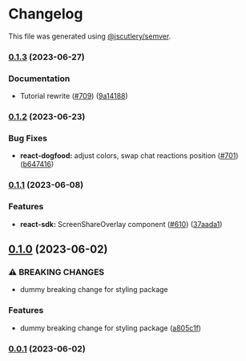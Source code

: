 # Changelog

This file was generated using [@jscutlery/semver](https://github.com/jscutlery/semver).

### [0.1.3](https://github.com/GetStream/stream-video-js/compare/@stream-io/video-styling-0.1.2...@stream-io/video-styling-0.1.3) (2023-06-27)


### Documentation

* Tutorial rewrite ([#709](https://github.com/GetStream/stream-video-js/issues/709)) ([9a14188](https://github.com/GetStream/stream-video-js/commit/9a141883ec2e402e7130c7e41f464439d5cb2800))

### [0.1.2](https://github.com/GetStream/stream-video-js/compare/@stream-io/video-styling-0.1.1...@stream-io/video-styling-0.1.2) (2023-06-23)


### Bug Fixes

* **react-dogfood:** adjust colors, swap chat reactions position ([#701](https://github.com/GetStream/stream-video-js/issues/701)) ([b647416](https://github.com/GetStream/stream-video-js/commit/b647416f1bf35d0912cb79324280be89155ceac4))

### [0.1.1](https://github.com/GetStream/stream-video-js/compare/@stream-io/video-styling-0.1.0...@stream-io/video-styling-0.1.1) (2023-06-08)


### Features

* **react-sdk:** ScreenShareOverlay component ([#610](https://github.com/GetStream/stream-video-js/issues/610)) ([37aada1](https://github.com/GetStream/stream-video-js/commit/37aada1f20b4a562edf07314df2e962f252069ef))

## [0.1.0](https://github.com/GetStream/stream-video-js/compare/@stream-io/video-styling-0.0.1...@stream-io/video-styling-0.1.0) (2023-06-02)


### ⚠ BREAKING CHANGES

* dummy breaking change for styling package

### Features

* dummy breaking change for styling package ([a805c1f](https://github.com/GetStream/stream-video-js/commit/a805c1fd9f01ee45b5e6771e4a5021aec7c0f638))

### [0.0.1](https://github.com/GetStream/stream-video-js/compare/@stream-io/video-styling-0.0.1-alpha.91...@stream-io/video-styling-0.0.1) (2023-06-02)

